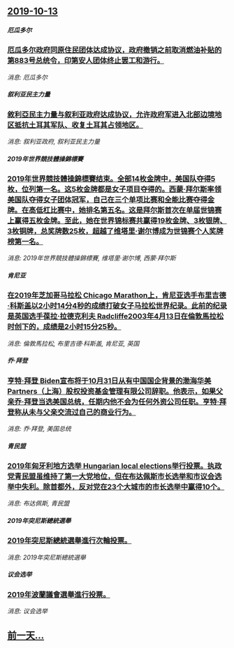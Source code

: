 ## [2019-10-13](/news/2019/10/13/index.md)

##### 厄瓜多尔
### [厄瓜多尔政府同原住民团体达成协议，政府撤销之前取消燃油补贴的第883号总统令，印第安人团体终止罢工和游行。 ](/news/2019/10/13/厄瓜多尔政府同原住民团体达成协议-政府撤销之前取消燃油补贴的第883号总统令-印第安人团体终止罢工和游行.md)
_消息: 厄瓜多尔_

##### 叙利亚民主力量
### [敘利亞民主力量与叙利亚政府达成协议，允许政府军进入北部边境地区抵抗土耳其军队、收复土耳其占领地区。 ](/news/2019/10/13/敘利亞民主力量与叙利亚政府达成协议-允许政府军进入北部边境地区抵抗土耳其军队-收复土耳其占领地区.md)
_消息: 叙利亚政府, 叙利亚民主力量_

##### 2019年世界競技體操錦標賽
### [2019年世界競技體操錦標賽结束。全部14枚金牌中，美国队夺得5枚，位列第一名。这5枚金牌都是女子项目夺得的。西蒙·拜尔斯率领美国队夺得女子团体冠军，自己在三个单项比赛和全能比赛夺得金牌。在高低杠比赛中，她排名第五名。这是拜尔斯首次在单届世锦赛上赢得五枚金牌。至此，她在世界锦标赛共赢得19枚金牌、3枚银牌、3枚铜牌，总奖牌数25枚，超越了维塔里·谢尔博成为世锦赛个人奖牌榜第一名。 ](/news/2019/10/13/2019年世界競技體操錦標賽结束-全部14枚金牌中-美国队夺得5枚-位列第一名-这5枚金牌都是女子项目夺得的-西蒙-拜尔.md)
_消息: 2019年世界競技體操錦標賽, 维塔里·谢尔博, 西蒙·拜尔斯_

##### 肯尼亚
### [在2019年芝加哥马拉松 Chicago Marathon上，肯尼亚选手布里吉德·科斯盖以2小时14分4秒的成绩打破女子马拉松世界纪录。此前的纪录是英国选手葆拉·拉德克利夫 Radcliffe2003年4月13日在倫敦馬拉松时创下的，成绩是2小时15分25秒。 ](/news/2019/10/13/在2019年芝加哥马拉松-Chicago-Marathon上-肯尼亚选手布里吉德-科斯盖以2小时14分4秒的成绩打破女子.md)
_消息: 倫敦馬拉松, 布里吉德·科斯盖, 肯尼亚, 英国_

##### 乔·拜登
### [亨特·拜登 Biden宣布将于10月31日从有中国国企背景的渤海华美 Partners（上海）股权投资基金管理有限公司辞职。他表示，如果父亲乔·拜登当选美国总统，任期内他不会为任何外资公司任职。亨特·拜登称从未与父亲交流过自己的商业行为。 ](/news/2019/10/13/亨特-拜登-Biden宣布将于10月31日从有中国国企背景的渤海华美-Partners-上海-股权投资基金管理有限公司辞.md)
_消息: 乔·拜登, 美国总统_

##### 青民盟
### [2019年匈牙利地方选举 Hungarian local elections举行投票。执政党青民盟虽维持了第一大党地位，但在布达佩斯市长选举和市议会选举中失利。除首都外，反对党在23个大城市的市长选举中赢得10个。 ](/news/2019/10/13/2019年匈牙利地方选举-Hungarian-local-elections举行投票-执政党青民盟虽维持了第一大党地位.md)
_消息: 布达佩斯, 青民盟_

##### 2019年突尼斯總統選舉
### [2019年突尼斯總統選舉進行次輪投票。 ](/news/2019/10/13/2019年突尼斯總統選舉進行次輪投票.md)
_消息: 2019年突尼斯總統選舉_

##### 议会选举
### [2019年波蘭議會選舉進行投票。 ](/news/2019/10/13/2019年波蘭議會選舉進行投票.md)
_消息: 议会选举_

## [前一天...](/news/2019/10/12/index.md)

